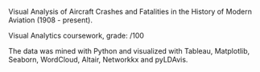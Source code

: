 Visual Analysis of Aircraft Crashes and Fatalities in the Historyof Modern Aviation (1908 - present).

Visual Analytics coursework, grade: /100

The data was mined with Python and visualized with Tableau, Matplotlib, Seaborn, WordCloud, Altair, Networkkx and pyLDAvis.
